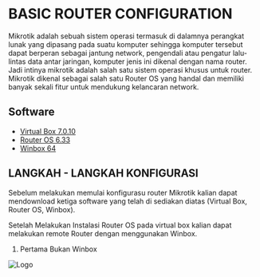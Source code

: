 
# BASIC ROUTER CONFIGURATION


Mikrotik adalah sebuah sistem operasi termasuk di dalamnya perangkat lunak yang dipasang pada suatu komputer sehingga komputer tersebut dapat berperan sebagai jantung network, pengendali atau pengatur lalu-lintas data antar jaringan, komputer jenis ini dikenal dengan nama router. Jadi intinya mikrotik adalah salah satu sistem operasi khusus untuk router. Mikrotik dikenal sebagai salah satu Router OS yang handal dan memiliki banyak sekali fitur untuk mendukung kelancaran network.






## Software 

 - [Virtual Box 7.0.10 ](https://drive.google.com/file/d/1tUM65F3eVZDvQFF8j2zFMpDDXRcDbDlG/view?usp=drive_link)
 - [Router OS 6.33](https://drive.google.com/file/d/1pnn7ak2dfoBv7sDwkeAE6XC3ZcRFSqHj/view?usp=drive_link)
 - [Winbox 64](https://drive.google.com/file/d/1syrTJgRsDEmig14TyYbozzMQ85U1smVY/view?usp=drive_link)


## LANGKAH - LANGKAH KONFIGURASI

Sebelum melakukan memulai konfigurasu router Mikrotik kalian dapat mendownload ketiga software yang telah di sediakan diatas (Virtual Box, Router OS, Winbox).

Setelah Melakukan Instalasi Router OS pada virtual box kalian dapat melakukan remote Router dengan menggunakan Winbox.

1. Pertama Bukan Winbox

![Logo](https://imgbox.com/v2nbNmiW)




